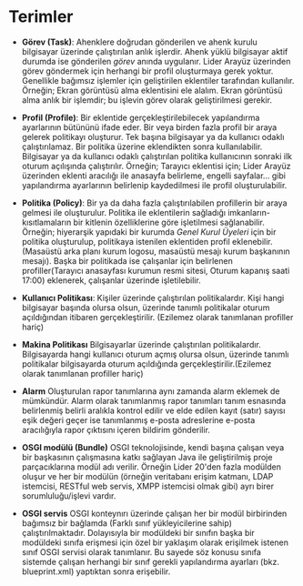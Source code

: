 # Terimler

* **Görev (Task)**: Ahenklere doğrudan gönderilen ve ahenk kurulu bilgisayar üzerinde çalıştırılan anlık işlerdir. Ahenk yüklü bilgisayar aktif durumda ise gönderilen *görev* anında uygulanır. Lider Arayüz üzerinden görev göndermek için herhangi bir profil oluşturmaya gerek yoktur. Genellikle bağımsız işlemler için geliştirilen eklentiler tarafından kullanılır. Örneğin; Ekran görüntüsü alma eklentisini ele alalım. Ekran görüntüsü alma  anlık bir işlemdir; bu işlevin görev olarak geliştirilmesi gerekir.

* **Profil (Profile)**: Bir eklentide gerçekleştirilebilecek yapılandırma ayarlarının bütününü ifade eder. Bir veya birden fazla profil bir araya gelerek politikayı oluşturur. Tek başına bilgisayar ya da kullanıcı odaklı çalıştırılamaz. Bir politika üzerine eklendikten sonra kullanılabilir. Bilgisayar ya da kullanıcı odaklı çalıştırılan politika kullanıcının sonraki ilk oturum açılışında çalıştırılır.
Örneğin; Tarayıcı eklentisi için; Lider Arayüz üzerinden eklenti aracılığı ile anasayfa belirleme, engelli sayfalar... gibi yapılandırma ayarlarının belirlenip kaydedilmesi ile profil oluşturulabilir.

* **Politika (Policy)**: Bir ya da daha fazla çalıştırılabilen profillerin bir araya gelmesi ile oluşturulur. Politika ile eklentilerin sağladığı imkanların-kısıtlamaların bir kitlenin özelliklerine göre işletilmesi sağlanabilir.
Örneğin; hiyerarşik yapıdaki bir kurumda *Genel Kurul Üyeleri* için bir politika oluşturulup, politikaya istenilen eklentiden profil eklenebilir. (Masaüstü arka planı kurum logosu, masaüstü mesajı kurum başkanının mesajı). Başka bir politikada ise çalışanlar için belirlenen profiller(Tarayıcı anasayfası kurumun resmi sitesi, Oturum kapanış saati 17:00) eklenerek, çalışanlar üzerinde işletilebilir.

* **Kullanıcı Politikası**: Kişiler üzerinde çalıştırılan politikalardır. Kişi hangi bilgisayar başında olursa olsun, üzerinde tanımlı politikalar oturum açıldığından itibaren gerçekleştirilir. (Ezilemez olarak tanımlanan profiller hariç)

* **Makina Politikası** Bilgisayarlar üzerinde çalıştırılan politikalardır. Bilgisayarda hangi kullanıcı oturum açmış olursa olsun, üzerinde tanımlı politikalar bilgisayarda oturum açıldığında gerçekleştirilir.(Ezilemez olarak tanımlanan profiller hariç)

* **Alarm** Oluşturulan rapor tanımlarına aynı zamanda alarm eklemek de mümkündür. Alarm olarak tanımlanmış rapor tanımları tanım esnasında belirlenmiş belirli aralıkla kontrol edilir ve elde edilen kayıt (satır) sayısı eşik değeri geçer ise tanımlanmış e-posta adreslerine e-posta aracılığıyla rapor çıktısını içeren bildirim gönderilir.

* **OSGI modülü (Bundle)** OSGI teknolojisinde, kendi başına çalışan veya bir başkasının çalışmasına katkı sağlayan Java ile geliştirilmiş proje parçacıklarına modül adı verilir. Örneğin Lider 20'den fazla modülden oluşur ve her bir modülün (örneğin veritabanı erişim katmanı, LDAP istemcisi, RESTful web servis, XMPP istemcisi olmak gibi) ayrı birer sorumluluğu/işlevi vardır.

* **OSGI servis** OSGI konteynırı üzerinde çalışan her bir modül birbirinden bağımsız bir bağlamda (Farklı sınıf yükleyicilerine sahip) çalıştırılmaktadır. Dolayısıyla bir modüldeki bir sınıfın başka bir modüldeki sınıfa erişmesi için
özel bir yaklaşım olarak erişilmek istenen sınıf OSGI servisi olarak tanımlanır. Bu sayede söz konusu sınıfa sistemde çalışan herhangi bir sınıf gerekli yapılandırma ayarları (bkz. blueprint.xml) yaptıktan sonra erişebilir.
